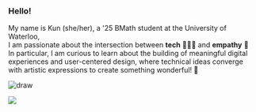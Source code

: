 

### Hello!

My name is Kun (she/her), a '25 BMath student at the University of Waterloo,  
I am passionate about the intersection between **tech** 👩🏻‍💻 and **empathy** 💛  
In particular, I am curious to learn about the building of meaningful digital experiences and user-centered design, where technical ideas converge with artistic expressions to create something wonderful! 💌

 
![draw](https://i.pinimg.com/originals/8f/9a/94/8f9a9499ba5be06a852ee948be8a2f7d.gif)

![](https://komarev.com/ghpvc/?username=kunkunzhu&color=ff69b4&label=thanks+for+visiting!+🥳)
